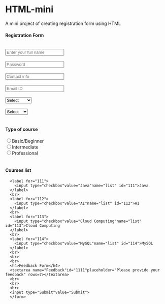 # HTML-mini
A mini project of creating registration form using HTML
      <!DOCTYPE html>
<html>
  <head>
    <title>Hello, World!</title>
    <link rel="stylesheet" href="styles.css" />
  </head>
  <body>
      <h4>Registration Form</h4>
      <br>
      <form>
      <input type="text"placeholder="Enter your full name">
      <br>
      <br>
      <input type="password"placeholder="Password">
      <br>
      <br>
      <input type="text"placeholder="Contact info">
      <br>
      <br>
      <input type="text"placeholder="Email ID">
      <br>
      <br>
      <select name="City"id="City">
        <option value="Select">Select</option> 
        <option value="Delhi">Delhi</option>
        <option value="Goa">Goa</option>
        <option value="Mumbai">Mumbai</option>
        <option value="Bangalore">Bangalore</option>
        <option value="Kerala">Kerala</option>
      </select>
      <br>
      <br>
      <select name="Country"id="Country">
        <option value="Select">Select</option>
        <option value="America">America</option>
        <option value="Brazil">Brazil</option>
        <option value="Canada">Canada</option>
        <option value="Isreal">Isreal</option>
        <option value="India">India</option>
      </select>
      <br>
      <br>
      <h4>Type of course</h4>
      <label for="100">
        <input type="radio" value="Basic/Beginner" name=class id="100">Basic/Beginner
      </label>
      <br>
      <label for="101">
        <input type="radio"value="Intermediate"name="class" id="101">Intermediate
      </label>
      <br>
      <label for="102">
        <input type="radio"value="Professional"name="Professional" id="102">Professional
      </label>
      <br>
      <br>
      <h4>Courses list</h4>

      <label for="111">
        <input type="checkbox"value="Java"name="list" id="111">Java
      </label>
      <br>
      <label for="112">
        <input type="checkbox"value="AI"name="list" id="112">AI
      </label>
      <br>
      <label for="113">
        <input type="checkbox"value="Cloud Computing"name="list" id="113">Cloud Computing
      </label>
      <br>
      <label for="114">
        <input type="checkbox"value="MySQL"name="list" id="114">MySQL
      </label>
      <br>
      <br>
      <br>
      <h4>Feedback Form</h4>
      <textarea name="Feedback"id="1111"placeholder="Please provide your feedback" rows=7></textarea>
      <br>
      <br>
      <br>
      <input type="Submit"value="Submit">
      </form>
      
  </body>
</html>
